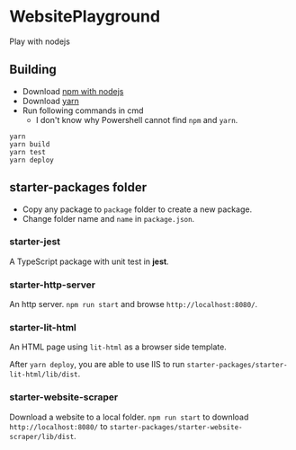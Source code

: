 # WebsitePlayground

Play with nodejs

## Building

- Download [npm with nodejs](https://www.npmjs.com/get-npm)
- Download [yarn](https://yarnpkg.com/lang/en/)
- Run following commands in cmd
  - I don't know why Powershell cannot find `npm` and `yarn`.

```plaintext
yarn
yarn build
yarn test
yarn deploy
```

## starter-packages folder

- Copy any package  to `package` folder to create a new package.
- Change folder name and `name` in `package.json`.

### starter-jest

A TypeScript package with unit test in **jest**.

### starter-http-server

An http server.
`npm run start` and browse `http://localhost:8080/`.

### starter-lit-html

An HTML page using `lit-html` as a browser side template.

After `yarn deploy`, you are able to use IIS to run `starter-packages/starter-lit-html/lib/dist`.

### starter-website-scraper

Download a website to a local folder.
`npm run start` to download `http://localhost:8080/` to `starter-packages/starter-website-scraper/lib/dist`.
